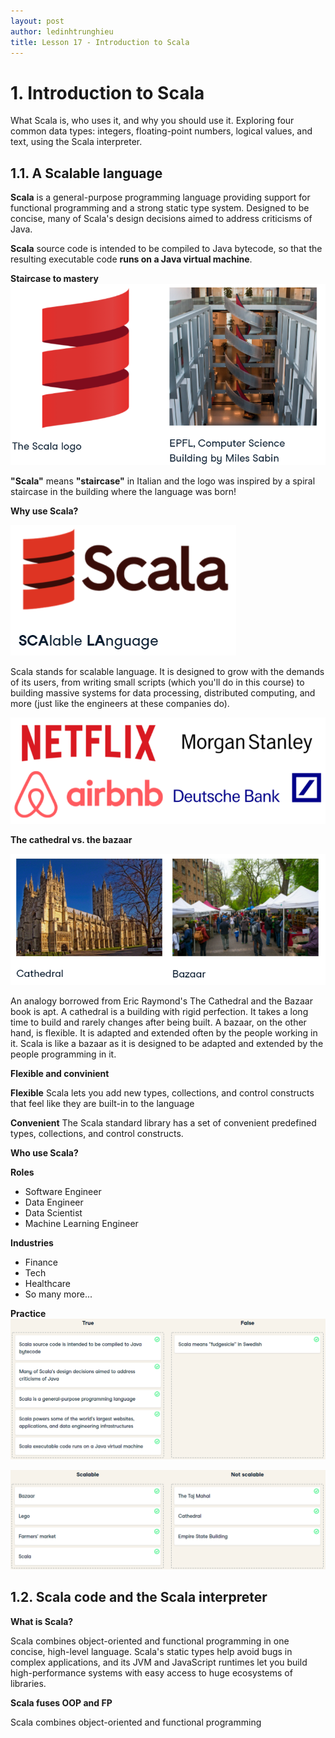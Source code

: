 ```yaml
---
layout: post
author: ledinhtrunghieu
title: Lesson 17 - Introduction to Scala
---
```


# 1. Introduction to Scala

What Scala is, who uses it, and why you should use it. Exploring four common data types: integers, floating-point numbers, logical values, and text, using the Scala interpreter.

## 1.1. A Scalable language

**Scala** is a general-purpose programming language providing support for functional programming and a strong static type system. Designed to be concise, many of Scala's design decisions aimed to address criticisms of Java.

**Scala** source code is intended to be compiled to Java bytecode, so that the resulting executable code **runs on a Java virtual machine**.

**Staircase to mastery**
<img src="/assets/images/20210508_ScalaIntroduction/pic4.png" class="largepic"/>

**"Scala"** means **"staircase"** in Italian and the logo was inspired by a spiral staircase in the building where the language was born!

**Why use Scala?**

<img src="/assets/images/20210508_ScalaIntroduction/pic1.png" class="largepic"/>

Scala stands for scalable language. It is designed to grow with the demands of its users, from writing small scripts (which you'll do in this course) to building massive systems for data processing, distributed computing, and more (just like the engineers at these companies do).

<img src="/assets/images/20210508_ScalaIntroduction/pic2.png" class="largepic"/>

**The cathedral vs. the bazaar**

<img src="/assets/images/20210508_ScalaIntroduction/pic3.png" class="largepic"/>

An analogy borrowed from Eric Raymond's The Cathedral and the Bazaar book is apt. A cathedral is a building with rigid perfection. It takes a long time to build and rarely changes after being built. A bazaar, on the other hand, is flexible. It is adapted and extended often by the people working in it. Scala is like a bazaar as it is designed to be adapted and extended by the people programming in it. 

**Flexible and convinient**

**Flexible**
Scala lets you add new types, collections, and control constructs that feel like they are built-in to the language

**Convenient**
The Scala standard library has a set of convenient predefined types, collections, and control constructs.

**Who use Scala?**

**Roles**
* Software Engineer
* Data Engineer
* Data Scientist
* Machine Learning Engineer

**Industries**
* Finance
* Tech
* Healthcare
* So many more...

**Practice**
<img src="/assets/images/20210508_ScalaIntroduction/pic5.png" class="largepic"/>

<img src="/assets/images/20210508_ScalaIntroduction/pic6.png" class="largepic"/>


## 1.2. Scala code and the Scala interpreter

**What is Scala?**

Scala combines object-oriented and functional programming in one concise, high-level language. Scala's static types help avoid bugs in complex applications, and its JVM and JavaScript runtimes let you build high-performance systems with easy access to huge ecosystems of libraries.

**Scala fuses OOP and FP**

Scala combines object-oriented and functional programming

